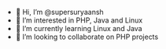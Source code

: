 - 👋 Hi, I’m @supersuryaansh
- 👀 I’m interested in PHP, Java and Linux
- 🌱 I’m currently learning Linux and Java
- 💞️ I’m looking to collaborate on PHP projects

<!---
supersu738/supersu738 is a ✨ special ✨ repository because its `README.md` (this file) appears on your GitHub profile.
You can click the Preview link to take a look at your changes.
--->
